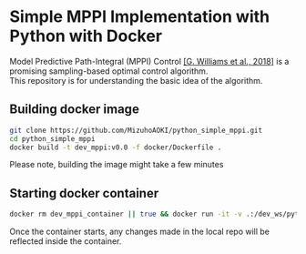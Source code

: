 # Simple MPPI Implementation with Python with Docker

Model Predictive Path-Integral (MPPI) Control [[G. Williams et al., 2018]](#references) is a promising sampling-based optimal control algorithm.  
This repository is for understanding the basic idea of the algorithm.

## Building docker image

```sh
git clone https://github.com/MizuhoAOKI/python_simple_mppi.git
cd python_simple_mppi
docker build -t dev_mppi:v0.0 -f docker/Dockerfile .
```
Please note, building the image might take a few minutes

## Starting docker container

```sh
docker rm dev_mppi_container || true && docker run -it -v .:/dev_ws/python_simple_mppi --name dev_mppi_container dev_mppi:v0.0 bash
```
Once the container starts, any changes made in the local repo will be reflected inside the container.